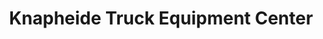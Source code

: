 ---
title: "Knapheide Truck Equipment Center"
url: /phoenix/knapheide-truck-equipment-center/
shop: Autoteile
---